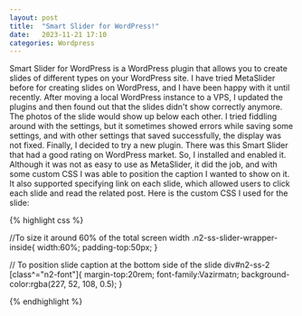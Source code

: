 ```yaml
---
layout: post
title:  "Smart Slider for WordPress!"
date:   2023-11-21 17:10
categories: Wordpress
---
```


Smart Slider for WordPress is a WordPress plugin that allows you to create slides of different types on your WordPress site. I have tried MetaSlider before for creating slides on WordPress, and I have been happy with it until recently. After moving a local WordPress instance to a VPS, I updated the plugins and then found out that the slides didn't show correctly anymore. The photos of the slide would show up below each other. I tried fiddling around with the settings, but it sometimes showed errors while saving some settings, and with other settings that saved successfully, the display was not fixed. 
Finally, I decided to try a new plugin. There was this Smart Slider that had a good rating on WordPress market. So, I installed and enabled it. Although it was not as easy to use as MetaSlider, it did the job, and with some custom CSS I was able to position the caption I wanted to show on it. It also supported specifying link on each slide, which allowed users to click each slide and read the related post. 
Here is the custom CSS I used for the slide:

{% highlight css %}

//To size it around 60% of the total screen width
.n2-ss-slider-wrapper-inside{
	width:60%;
	padding-top:50px;
}

// To position slide caption at the bottom side of the slide
div#n2-ss-2 [class^="n2-font"]{
	margin-top:20rem;
	font-family:Vazirmatn;
	background-color:rgba(227, 52, 108, 0.5);
}

{% endhighlight %}